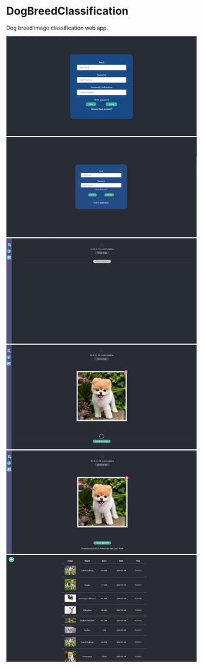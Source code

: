 # DogBreedClassification

Dog breed image classification web app.

<img src="img1.png">
<img src="img2.png">
<img src="img3.png">
<img src="img4.png">
<img src="img5.png">
<img src="img6.png">
